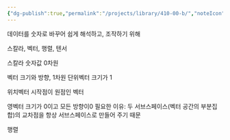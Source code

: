 ```yaml
---
{"dg-publish":true,"permalink":"/projects/library/410-00-b/","noteIcon":"0","created":"2024-01-21T17:03:41.979+09:00","updated":"2024-01-21T17:16:23.348+09:00"}
---
```




데이터를 숫자로 바꾸어 쉽게 해석하고, 조작하기 위해

스칼라, 벡터, 행렬, 텐서

스칼라
숫자값 0차원

벡터
크기와 방향, 1차원
단위벡터 크기가 1

위치벡터
시작점이 원점인 벡터

영벡터
크기가 0이고 모든 방향이0
필요한 이유: 두 서브스페이스(벡터 공간의 부분집합)의 교차점을 항상 서브스페이스로 만들어 주기 때문





행렬

